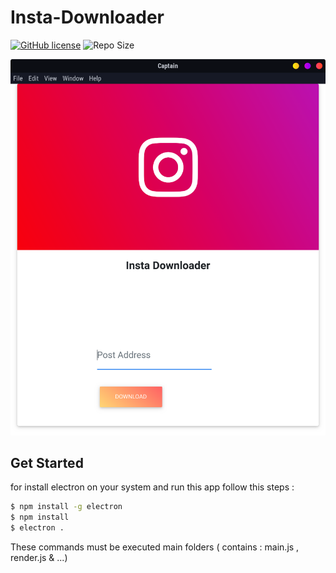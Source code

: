 # Insta-Downloader

[![GitHub license](https://img.shields.io/github/license/captainpick/Harmitor?style=flat-square)](https://github.com/captainpick/insta-downloader/blob/master/LICENSE) ![Repo Size](https://img.shields.io/github/languages/code-size/captainpick/insta-downloader?style=flat-square)

<p align="center">
  <img src="/screenshot/screen.png" width="512px"/>
</p>

## **Get Started**
for install electron on your system and run this app follow this steps : 
```bash
$ npm install -g electron
$ npm install 
$ electron .

```
These commands must be executed main folders ( contains : main.js , render.js & ...)
